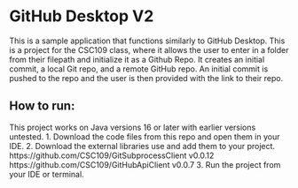 <h1>GitHub Desktop V2</h1>

This is a sample application that functions similarly to GitHub Desktop. This is a project for the CSC109 class, where it allows the user to enter in a folder from their filepath and initialize it as a Github Repo.
It creates an initial commit, a local Git repo, and a remote GitHub repo. An initial commit is pushed to the repo and the user is then provided with the link to their repo. 

<h2>How to run:</h2>
This project works on Java versions 16 or later with earlier versions untested.
1. Download the code files from this repo and open them in your IDE.
2. Download the external libraries use and add them to your project. 
https://github.com/CSC109/GitSubprocessClient v0.0.12
https://github.com/CSC109/GitHubApiClient v0.0.7
3. Run the project from your IDE or terminal.
